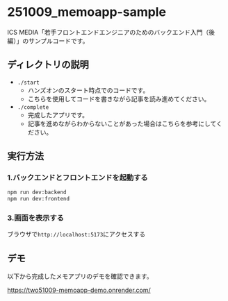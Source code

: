 # 251009_memoapp-sample

ICS MEDIA「若手フロントエンドエンジニアのためのバックエンド入門（後編）」のサンプルコードです。

## ディレクトリの説明

- `./start`
  - ハンズオンのスタート時点でのコードです。
  - こちらを使用してコードを書きながら記事を読み進めてください。
- `./complete`
  - 完成したアプリです。
  - 記事を進めながらわからないことがあった場合はこちらを参考にしてください。

## 実行方法

### 1.バックエンドとフロントエンドを起動する

```bash
npm run dev:backend
npm run dev:frontend
```

### 3.画面を表示する

ブラウザで`http://localhost:5173`にアクセスする

## デモ

以下から完成したメモアプリのデモを確認できます。

https://two51009-memoapp-demo.onrender.com/